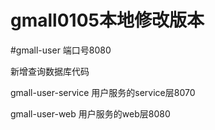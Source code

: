 # gmall0105本地修改版本

#gmall-user 端口号8080

新增查询数据库代码

gmall-user-service 用户服务的service层8070

gmall-user-web 用户服务的web层8080